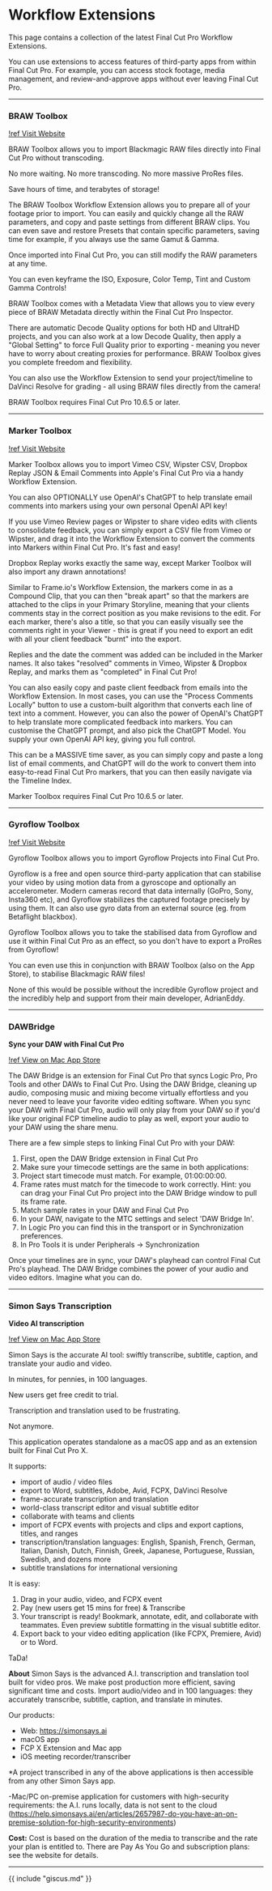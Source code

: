 # Workflow Extensions

This page contains a collection of the latest Final Cut Pro Workflow Extensions.

You can use extensions to access features of third-party apps from within Final Cut Pro. For example, you can access stock footage, media management, and review-and-approve apps without ever leaving Final Cut Pro.

---

### BRAW Toolbox

[!ref Visit Website](https://brawtoolbox.io)

BRAW Toolbox allows you to import Blackmagic RAW files directly into Final Cut Pro without transcoding.


No more waiting. No more transcoding. No more massive ProRes files.


Save hours of time, and terabytes of storage!


The BRAW Toolbox Workflow Extension allows you to prepare all of your footage prior to import. You can easily and quickly change all the RAW parameters, and copy and paste settings from different BRAW clips. You can even save and restore Presets that contain specific parameters, saving time for example, if you always use the same Gamut & Gamma.


Once imported into Final Cut Pro, you can still modify the RAW parameters at any time.


You can even keyframe the ISO, Exposure, Color Temp, Tint and Custom Gamma Controls!


BRAW Toolbox comes with a Metadata View that allows you to view every piece of BRAW Metadata directly within the Final Cut Pro Inspector.


There are automatic Decode Quality options for both HD and UltraHD projects, and you can also work at a low Decode Quality, then apply a "Global Setting" to force Full Quality prior to exporting - meaning you never have to worry about creating proxies for performance. BRAW Toolbox gives you complete freedom and flexibility.


You can also use the Workflow Extension to send your project/timeline to DaVinci Resolve for grading - all using BRAW files directly from the camera!


BRAW Toolbox requires Final Cut Pro 10.6.5 or later.


---

### Marker Toolbox

[!ref Visit Website](https://markertoolbox.io)

Marker Toolbox allows you to import Vimeo CSV, Wipster CSV, Dropbox Replay JSON & Email Comments into Apple's Final Cut Pro via a handy Workflow Extension.


You can also OPTIONALLY use OpenAI's ChatGPT to help translate email comments into markers using your own personal OpenAI API key!


If you use Vimeo Review pages or Wipster to share video edits with clients to consolidate feedback, you can simply export a CSV file from Vimeo or Wipster, and drag it into the Workflow Extension to convert the comments into Markers within Final Cut Pro. It's fast and easy!


Dropbox Replay works exactly the same way, except Marker Toolbox will also import any drawn annotations!


Similar to Frame.io's Workflow Extension, the markers come in as a Compound Clip, that you can then "break apart" so that the markers are attached to the clips in your Primary Storyline, meaning that your clients comments stay in the correct position as you make revisions to the edit. For each marker, there's also a title, so that you can easily visually see the comments right in your Viewer - this is great if you need to export an edit with all your client feedback "burnt" into the export.


Replies and the date the comment was added can be included in the Marker names. It also takes "resolved" comments in Vimeo, Wipster & Dropbox Replay, and marks them as "completed" in Final Cut Pro!


You can also easily copy and paste client feedback from emails into the Workflow Extension. In most cases, you can use the "Process Comments Locally" button to use a custom-built algorithm that converts each line of text into a comment. However, you can also the power of OpenAI's ChatGPT to help translate more complicated feedback into markers. You can customise the ChatGPT prompt, and also pick the ChatGPT Model. You supply your own OpenAI API key, giving you full control.


This can be a MASSIVE time saver, as you can simply copy and paste a long list of email comments, and ChatGPT will do the work to convert them into easy-to-read Final Cut Pro markers, that you can then easily navigate via the Timeline Index.


Marker Toolbox requires Final Cut Pro 10.6.5 or later.

---

### Gyroflow Toolbox

[!ref Visit Website](https://gyroflowtoolbox.io)

Gyroflow Toolbox allows you to import Gyroflow Projects into Final Cut Pro.


Gyroflow is a free and open source third-party application that can stabilise your video by using motion data from a gyroscope and optionally an accelerometer. Modern cameras record that data internally (GoPro, Sony, Insta360 etc), and Gyroflow stabilizes the captured footage precisely by using them. It can also use gyro data from an external source (eg. from Betaflight blackbox).


Gyroflow Toolbox allows you to take the stabilised data from Gyroflow and use it within Final Cut Pro as an effect, so you don't have to export a ProRes from Gyroflow!


You can even use this in conjunction with BRAW Toolbox (also on the App Store), to stabilise Blackmagic RAW files!


None of this would be possible without the incredible Gyroflow project and the incredibly help and support from their main developer, AdrianEddy.

---

### DAWBridge
**Sync your DAW with Final Cut Pro**

[!ref View on Mac App Store](https://apps.apple.com/au/app/dawbridge/id1620198313?mt=12)

The DAW Bridge is an extension for Final Cut Pro that syncs Logic Pro, Pro Tools and other DAWs to Final Cut Pro. Using the DAW Bridge, cleaning up audio, composing music and mixing become virtually effortless and you never need to leave your favorite video editing software. When you sync your DAW with Final Cut Pro, audio will only play from your DAW so if you'd like your original FCP timeline audio to play as well, export your audio to your DAW using the share menu.

There are a few simple steps to linking Final Cut Pro with your DAW:

1. First, open the DAW Bridge extension in Final Cut Pro
2. Make sure your timecode settings are the same in both applications:
3. Project start timecode must match. For example, 01:00:00:00.
4. Frame rates must match for the timecode to work correctly. Hint: you can drag your Final Cut Pro project into the DAW Bridge window to pull its frame rate.
5. Match sample rates in your DAW and Final Cut Pro
6. In your DAW, navigate to the MTC settings and select 'DAW Bridge In'.
7. In Logic Pro you can find this in the transport or in Synchronization preferences.
8. In Pro Tools it is under Peripherals → Synchronization

Once your timelines are in sync, your DAW's playhead can control Final Cut Pro's playhead. The DAW Bridge combines the power of your audio and video editors. Imagine what you can do.

---

### Simon Says Transcription
**Video AI transcription**

[!ref View on Mac App Store](https://apps.apple.com/au/app/simon-says-transcription/id1441555493?mt=12)

Simon Says is the accurate AI tool: swiftly transcribe, subtitle, caption, and translate your audio and video.

In minutes, for pennies, in 100 languages.

New users get free credit to trial.

Transcription and translation used to be frustrating.

Not anymore.

This application operates standalone as a macOS app and as an extension built for Final Cut Pro X.

It supports:

- import of audio / video files
- export to Word, subtitles, Adobe, Avid, FCPX, DaVinci Resolve
- frame-accurate transcription and translation
- world-class transcript editor and visual subtitle editor
- collaborate with teams and clients
- import of FCPX events with projects and clips and export captions, titles, and ranges
- transcription/translation languages: English, Spanish, French, German, Italian, Danish, Dutch, Finnish, Greek, Japanese, Portuguese, Russian, Swedish, and dozens more
- subtitle translations for international versioning

It is easy:

1. Drag in your audio, video, and FCPX event
2. Pay (new users get 15 mins for free) & Transcribe
3. Your transcript is ready! Bookmark, annotate, edit, and collaborate with teammates. Even preview subtitle formatting in the visual subtitle editor.
4. Export back to your video editing application (like FCPX, Premiere, Avid) or to Word.

TaDa!

**About**
Simon Says is the advanced A.I. transcription and translation tool built for video pros. We make post production more efficient, saving significant time and costs. Import audio/video and in 100 languages: they accurately transcribe, subtitle, caption, and translate in minutes.

Our products:
- Web: https://simonsays.ai
- macOS app
- FCP X Extension and Mac app
- iOS meeting recorder/transcriber

*A project transcribed in any of the above applications is then accessible from any other Simon Says app.

-Mac/PC on-premise application for customers with high-security requirements: the A.I. runs locally, data is not sent to the cloud (https://help.simonsays.ai/en/articles/2657987-do-you-have-an-on-premise-solution-for-high-security-environments)

**Cost:**
Cost is based on the duration of the media to transcribe and the rate your plan is entitled to. There are Pay As You Go and subscription plans: see the website for details.

---

{{ include "giscus.md" }}